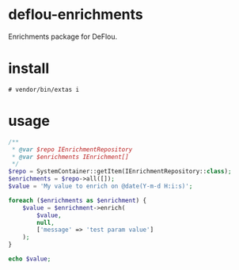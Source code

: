 # deflou-enrichments

Enrichments package for DeFlou.

# install

`# vendor/bin/extas i`

# usage

```php
/**
 * @var $repo IEnrichmentRepository
 * @var $enrichments IEnrichment[]
 */
$repo = SystemContainer::getItem(IEnrichmentRepository::class);
$enrichments = $repo->all([]);
$value = 'My value to enrich on @date(Y-m-d H:i:s)';

foreach ($enrichments as $enrichment) {
    $value = $enrichment->enrich(
        $value,
        null,
        ['message' => 'test param value']
    );
}

echo $value;
```